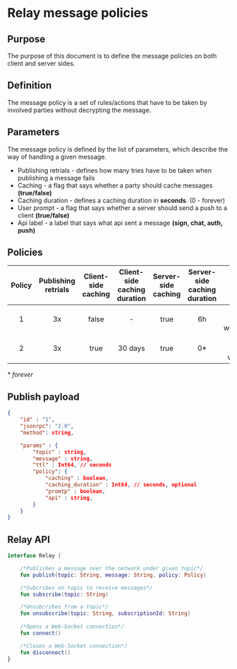 
# Relay message policies

## Purpose
The purpose of this document is to define the message policies on both client and server sides.

## Definition

The message policy is a set of rules/actions that have to be taken by involved parties without decrypting the message.

## Parameters

The message policy is defined by the list of parameters, which describe the way of handling a given message. 

* Publishing retrials - defines how many tries have to be taken when publishing a message fails
* Caching - a flag that says whether a party should cache messages **(true/false)**
* Caching duration - defines a caching duration in **seconds**. (0 - forever)
* User prompt - a flag that says whether a server should send a push to a client **(true/false)**
* Api label - a label that says what api sent a message **(sign, chat, auth, push)**

## Policies

| Policy 	| Publishing <br>retrials 	| Client-side <br>caching 	| Client-side <br>caching duration 	| Server-side<br>caching 	| Server-side <br>caching duration  	|            User prompt            	| API label 	|
|:------:	|:-----------------------:	|:-----------------------:	|:--------------------------------:	|:----------------------:	|:---------------------------------:	|:---------------------------------:	|:---------:	|
|    1   	|            3x           	|          false          	|                 -                	|          true          	|                 6h                	| true<br>when<br>wc_sessionRequest 	|    sign   	|
|    2   	|            3x           	|           true          	|              30 days             	|          true          	|                 0*                 	|   true<br>when<br>wc_chatMessage  	|    chat   	|

\* _forever_

## Publish payload

```json
{
	"id" : "1",
	"jsonrpc": "2.0",
	"method": string,

	"params" : {
		"topic" : string,
		"message" : string,  
		"ttl" : Int64, // seconds
        "policy": {
            "caching" : boolean,
            "caching_duration" : Int64, // seconds, optional
            "promtp" : boolean,
		    "api" : string,
        }
	}
}
```

## Relay API

```kotlin
interface Relay {

    /*Publishes a message over the network under given topic*/
    fun publish(topic: String, message: String, policy: Policy)

    /*Subcribes on topic to receive messages*/
    fun subscribe(topic: String)

    /*Unsubcribes from a topic*/
    fun unsubscribe(topic: String, subscriptionId: String)
	
    /*Opens a Web-Socket connection*/
    fun connect()

    /*Closes a Web-Socket connection*/
    fun disconnect()
}